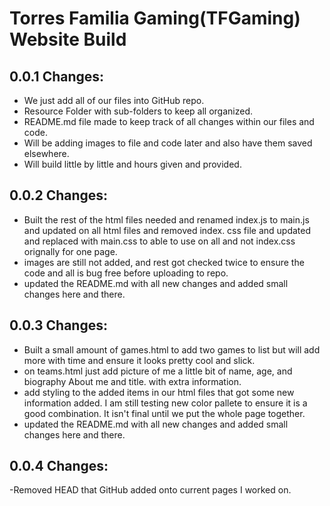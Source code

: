# Torres Familia Gaming(TFGaming) Website Build

## 0.0.1 Changes:
- We just add all of our files into GitHub repo.
- Resource Folder with sub-folders to keep all organized.
- README.md file made to keep track of all changes within our files and code.
- Will be adding images to file and code later and also have them saved elsewhere.
- Will build little by little and hours given and provided.

## 0.0.2 Changes:
 - Built the rest of the html files needed and renamed index.js to main.js and updated on all html files and removed         index.  css file and updated and replaced with main.css to able to use on all and not index.css orignally for one page.
 - images are still not added, and rest got checked twice to ensure the code and all is bug free before uploading to repo.
 - updated the README.md with all new changes and added small changes here and there.

 ## 0.0.3 Changes:
 - Built a small amount of games.html to add two games to list but will add more with time and ensure it looks pretty cool and slick.
 - on teams.html just add picture of me a little bit of name, age, and biography About me and title. with extra information.
 - add styling to the added items in our html files that got some new information added. I am still testing new color pallete to ensure it is a good combination. It isn't final until we put the whole page together.
 - updated the README.md with all new changes and added small changes here and there.
## 0.0.4 Changes:
-Removed HEAD that GitHub added onto current pages I worked on.
